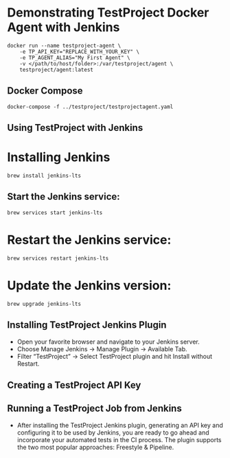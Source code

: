 # Demonstrating TestProject Docker Agent with Jenkins

```
docker run --name testproject-agent \
    -e TP_API_KEY="REPLACE_WITH_YOUR_KEY" \
    -e TP_AGENT_ALIAS="My First Agent" \
    -v </path/to/host/folder>:/var/testproject/agent \
    testproject/agent:latest
```


## Docker Compose 

```
docker-compose -f ../testproject/testprojectagent.yaml
```

## Using TestProject with Jenkins

# Installing Jenkins

```
brew install jenkins-lts
```

## Start the Jenkins service: 

```
brew services start jenkins-lts
```

# Restart the Jenkins service: 

```
brew services restart jenkins-lts
```

# Update the Jenkins version: 

```
brew upgrade jenkins-lts
```


## Installing TestProject Jenkins Plugin

- Open your favorite browser and navigate to your Jenkins server.
- Choose Manage Jenkins → Manage Plugin → Available Tab.
- Filter “TestProject” → Select TestProject plugin and hit Install without Restart.


## Creating a TestProject API Key



## Running a TestProject Job from Jenkins


- After installing the TestProject Jenkins plugin, generating an API key and configuring it to be used by Jenkins, you are ready to go ahead and incorporate your automated tests in the CI process. The plugin supports the two most popular approaches: Freestyle & Pipeline.

